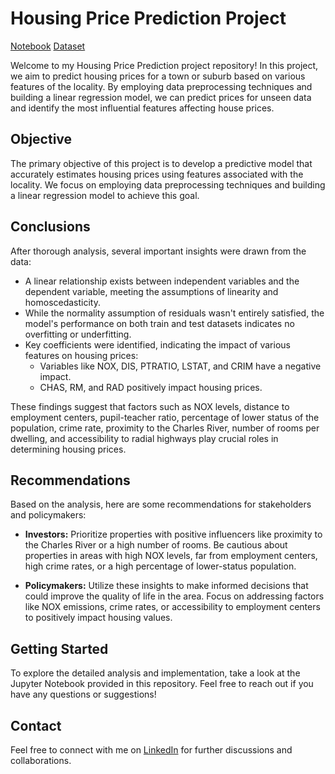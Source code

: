 # Housing Price Prediction Project
[Notebook](https://github.com/JoaoCA98/House-Price-Prediction/blob/main/Joao_Ascensao_Regression.ipynb)
[Dataset](https://github.com/JoaoCA98/House-Price-Prediction/blob/main/Boston.csv)

Welcome to my Housing Price Prediction project repository! In this project, we aim to predict housing prices for a town or suburb based on various features of the locality. By employing data preprocessing techniques and building a linear regression model, we can predict prices for unseen data and identify the most influential features affecting house prices.

## Objective

The primary objective of this project is to develop a predictive model that accurately estimates housing prices using features associated with the locality. We focus on employing data preprocessing techniques and building a linear regression model to achieve this goal.

## Conclusions

After thorough analysis, several important insights were drawn from the data:

- A linear relationship exists between independent variables and the dependent variable, meeting the assumptions of linearity and homoscedasticity.
- While the normality assumption of residuals wasn't entirely satisfied, the model's performance on both train and test datasets indicates no overfitting or underfitting.
- Key coefficients were identified, indicating the impact of various features on housing prices:
  - Variables like NOX, DIS, PTRATIO, LSTAT, and CRIM have a negative impact.
  - CHAS, RM, and RAD positively impact housing prices.

These findings suggest that factors such as NOX levels, distance to employment centers, pupil-teacher ratio, percentage of lower status of the population, crime rate, proximity to the Charles River, number of rooms per dwelling, and accessibility to radial highways play crucial roles in determining housing prices.

## Recommendations

Based on the analysis, here are some recommendations for stakeholders and policymakers:

- **Investors:** Prioritize properties with positive influencers like proximity to the Charles River or a high number of rooms. Be cautious about properties in areas with high NOX levels, far from employment centers, high crime rates, or a high percentage of lower-status population.
  
- **Policymakers:** Utilize these insights to make informed decisions that could improve the quality of life in the area. Focus on addressing factors like NOX emissions, crime rates, or accessibility to employment centers to positively impact housing values.

## Getting Started

To explore the detailed analysis and implementation, take a look at the Jupyter Notebook provided in this repository. Feel free to reach out if you have any questions or suggestions!

## Contact

Feel free to connect with me on [LinkedIn](www.linkedin.com/in/joaocabralascensao) for further discussions and collaborations.

<!-- Thank you for visiting my Housing Price Prediction project repository! -->
